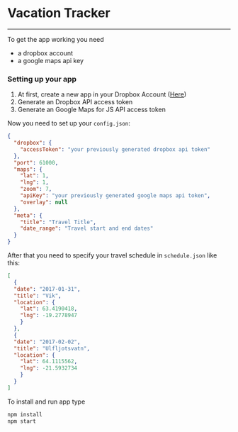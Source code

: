 # Vacation Tracker
___
To get the app working you need
- a dropbox account
- a google maps api key

### Setting up your app
1. At first, create a new app in your Dropbox Account ([Here](https://www.dropbox.com/developers/apps/create))
1. Generate an Dropbox API access token
1. Generate an Google Maps for JS API access token

Now you need to set up your `config.json`:

```json
{
  "dropbox": {
    "accessToken": "your previously generated dropbox api token"
  },
  "port": 61000,
  "maps": {
    "lat": 1,
    "lng": 1,
    "zoom": 7,
    "apiKey": "your previously generated google maps api token",
    "overlay": null
  },
  "meta": {
    "title": "Travel Title",
    "date_range": "Travel start and end dates"
  }
}
```

After that you need to specify your travel schedule in `schedule.json` like this:


```json
[
  {
  "date": "2017-01-31",
  "title": "Vik",
  "location": {
    "lat": 63.4190418,
    "lng": -19.2778947
    }
  },
  {
  "date": "2017-02-02",
  "title": "Ulfljotsvatn",
  "location": {
    "lat": 64.1115562,
    "lng": -21.5932734
    }
  }
]
```

To install and run app type
```bash
npm install
npm start
```


